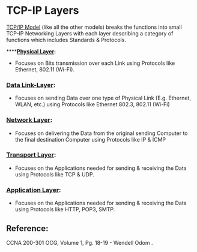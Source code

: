 # TCP-IP Layers

[TCP/IP Model](https://app.gitbook.com/@mudassirs46/s/network-fundamentals/~/drafts/-MRZ4cjfS8UXyANv_uLC/tcp-ip-networking-model) \(like all the other models\) breaks the functions into small TCP-IP Networking Layers with each layer describing a category of functions which includes Standards & Protocols. 

\*\*\*\*[**Physical Layer**](https://app.gitbook.com/@mudassirs46/s/network-fundamentals/~/drafts/-MRZ4cjfS8UXyANv_uLC/physical-layer)**:**

* Focuses on Bits transmission over each Link using Protocols like Ethernet, 802.11 \(Wi-Fi\). 

### [Data Link-Layer](https://app.gitbook.com/@mudassirs46/s/network-fundamentals/~/drafts/-MRZ4cjfS8UXyANv_uLC/data-link-layer):

* Focuses on sending Data over one type of Physical Link \(E.g. Ethernet, WLAN, etc.\) using Protocols like Ethernet 802.3, 802.11 \(Wi-Fi\) 

### [Network Layer](https://app.gitbook.com/@mudassirs46/s/network-fundamentals/~/drafts/-MRZ4cjfS8UXyANv_uLC/network-layer):

* Focuses on delivering the Data from the original sending Computer to the final destination Computer using Protocols like IP & ICMP

### [Transport Layer](https://app.gitbook.com/@mudassirs46/s/network-fundamentals/~/drafts/-MRZ4cjfS8UXyANv_uLC/transport-layer): 

* Focuses on the Applications needed for sending & receiving the Data using Protocols like TCP & UDP.

### [Application Layer](https://app.gitbook.com/@mudassirs46/s/network-fundamentals/~/drafts/-MRZ4cjfS8UXyANv_uLC/application-layer):

* Focuses on the Applications needed for sending & receiving the Data using Protocols like HTTP, POP3, SMTP.

## Reference:

CCNA 200-301 OCG, Volume 1, Pg. 18-19 - Wendell Odom .

